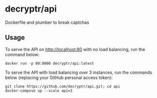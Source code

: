 # decryptr/api

Dockerfile and plumber to break captchas

## Usage

To serve the API on [http://localhost:80](http://localhost:80)
with no load balancing, run the command below:

```
docker run -p 80:8000 decryptr/api:latest
```

To serve the API with load balancing over 3 instances,
run the commands below (replacing your GitHub personal
access token):

```
git clone https://github.com/decryptr/api.git; cd api
docker-compose up --scale api=3
```
